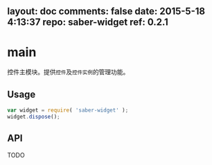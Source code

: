 layout: doc
comments: false
date: 2015-5-18 4:13:37
repo: saber-widget
ref: 0.2.1
---

# main

控件主模块。提供`控件`及`控件实例`的管理功能。


## Usage

``` javascript
var widget = require( 'saber-widget' );
widget.dispose();
```

## API

TODO

